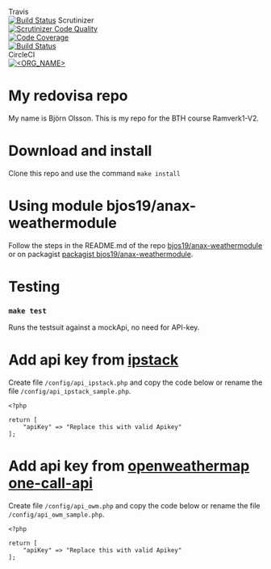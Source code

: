 Travis  
[![Build Status](https://travis-ci.com/bjorn-87/ramverk1.svg?branch=master)](https://travis-ci.com/bjorn-87/ramverk1)
Scrutinizer  
[![Scrutinizer Code Quality](https://scrutinizer-ci.com/g/bjorn-87/ramverk1/badges/quality-score.png?b=master)](https://scrutinizer-ci.com/g/bjorn-87/ramverk1/?branch=master)  
[![Code Coverage](https://scrutinizer-ci.com/g/bjorn-87/ramverk1/badges/coverage.png?b=master)](https://scrutinizer-ci.com/g/bjorn-87/ramverk1/?branch=master)  
[![Build Status](https://scrutinizer-ci.com/g/bjorn-87/ramverk1/badges/build.png?b=master)](https://scrutinizer-ci.com/g/bjorn-87/ramverk1/build-status/master)  
CircleCI  
[![<ORG_NAME>](https://circleci.com/gh/bjorn-87/ramverk1.svg?style=svg)](https://app.circleci.com/pipelines/github/bjorn-87/ramverk1)

My redovisa repo
==============

My name is Björn Olsson.
This is my repo for the BTH course Ramverk1-V2.

# Download and install
Clone this repo and use the command `make install`

# Using module bjos19/anax-weathermodule

Follow the steps in the README.md of the repo [bjos19/anax-weathermodule](https://github.com/bjorn-87/anax-weathermodule)
or on packagist [packagist bjos19/anax-weathermodule](https://packagist.org/packages/bjos19/anax-weathermodule).

# Testing
### `make test`
Runs the testsuit against a mockApi, no need for API-key.

# Add api key from [ipstack](https://ipstack.com/)
Create file `/config/api_ipstack.php` and copy the code below or rename the file `/config/api_ipstack_sample.php`.  

```
<?php

return [
    "apiKey" => "Replace this with valid Apikey"
];
```

# Add api key from [openweathermap one-call-api](https://openweathermap.org/api/one-call-api)
Create file `/config/api_owm.php` and copy the code below or rename the file `/config/api_owm_sample.php`.  

```
<?php

return [
    "apiKey" => "Replace this with valid Apikey"
];
```

